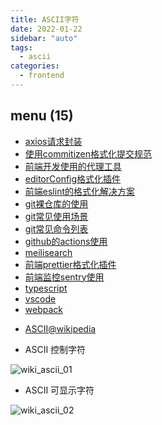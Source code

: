 ```yaml
---
title: ASCII字符
date: 2022-01-22
sidebar: "auto"
tags:
  - ascii
categories:
  - frontend
---
```


<!-- dirToc -->

## menu (15)

- [axios请求封装](./axios.md)
- [使用commitizen格式化提交规范](./commitizen.md)
- [前端开发使用的代理工具](./dev-proxy.md)
- [editorConfig格式化插件](./editorConfig.md)
- [前端eslint的格式化解决方案](./eslint.md)
- [git裸仓库的使用](./git-bare.md)
- [git常见使用场景](./git-example.md)
- [git常见命令列表](./git.md)
- [github的actions使用](./github-actions.md)
- [meilisearch](./meilisearch.md)
- [前端prettier格式化插件](./prettier.md)
- [前端监控sentry使用](./sentry.md)
- [typescript](./typescript.md)
- [vscode](./vscode.md)
- [webpack](./webpack.md)

<!-- dirToc -->

- [ASCII@wikipedia](https://zh.wikipedia.org/wiki/ASCII)

- ASCII 控制字符

![wiki_ascii_01](https://cdn.jsdelivr.net/gh/chengzao/imgbed@main/images/wiki_ascii_01.png)

- ASCII 可显示字符

![wiki_ascii_02](https://cdn.jsdelivr.net/gh/chengzao/imgbed@main/images/wiki_ascii_02.png)
